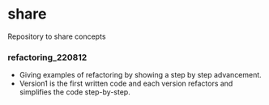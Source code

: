 # share
Repository to share concepts

### refactoring_220812
- Giving examples of refactoring by showing a step by step advancement. 
- Version1 is the first written code and each version refactors and simplifies the code step-by-step.
